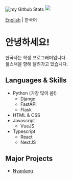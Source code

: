 <img align="center" src="https://github-readme-stats.vercel.app/api?username=sserve-kr&include_all_commits=true&count_private=true&show_icons=true&line_height=20&title_color=2B5BBD&icon_color=1124BB&text_color=A1A1A1&bg_color=0,000000,130F40" alt="my Github Stats"/>
<img src="https://ghchart.rshah.org/sserve-kr" />

[English](https://github.com/sserve-kr/sserve-kr/blob/main/README.md) | 한국어

# 안녕하세요!
한국사는 학생 프로그래머입니다.  
풀스택을 향해 달려가고 있습니다.

## Languages & Skills
+ Python (가장 많이 씀!)
  + Django
  + FastAPI
  + Flask
+ HTML & CSS
+ Javascript
  + VueJS
+ Typescript
  + React
  + NextJS

## Major Projects
+ [Nyanlang](https://github.com/Nyanlang/Nyanlang)